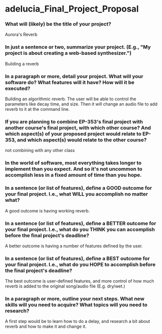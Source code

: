 # adelucia_Final_Project_Proposal
 
### What will (likely) be the title of your project?

Aurora's Reverb

### In just a sentence or two, summarize your project. (E.g., "My project is about creating a web-based synthesizer.")

Building a reverb

### In a paragraph or more, detail your project. What will your software do? What features will it have? How will it be executed?

Building an algorithmic reverb. The user will be able to control the parameters like decay time, and size. Then it will change an audio file to add reverb to it at the command line. 

### If you are planning to combine EP-353's final project with another course's final project, with which other course? And which aspect(s) of your proposed project would relate to EP-353, and which aspect(s) would relate to the other course?

not combining with any other class 

### In the world of software, most everything takes longer to implement than you expect. And so it's not uncommon to accomplish less in a fixed amount of time than you hope.

### In a sentence (or list of features), define a GOOD outcome for your final project. I.e., what WILL you accomplish no matter what?

A good outcome is having working reverb. 

### In a sentence (or list of features), define a BETTER outcome for your final project. I.e., what do you THINK you can accomplish before the final project's deadline?

A better outcome is having a number of features defined by the user. 

### In a sentence (or list of features), define a BEST outcome for your final project. I.e., what do you HOPE to accomplish before the final project's deadline?

The best outcome is user-defined features, and more control of how much reverb is added to the original song/audio file (E.g. dry/wet.)

### In a paragraph or more, outline your next steps. What new skills will you need to acquire? What topics will you need to research?

A first step would be to learn how to do a delay, and research a bit about reverb and how to make it and change it. 